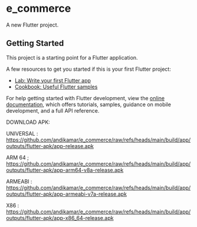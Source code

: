 # e_commerce

A new Flutter project.

## Getting Started

This project is a starting point for a Flutter application.

A few resources to get you started if this is your first Flutter project:

- [Lab: Write your first Flutter app](https://docs.flutter.dev/get-started/codelab)
- [Cookbook: Useful Flutter samples](https://docs.flutter.dev/cookbook)

For help getting started with Flutter development, view the
[online documentation](https://docs.flutter.dev/), which offers tutorials,
samples, guidance on mobile development, and a full API reference.


DOWNLOAD APK:

UNIVERSAL : https://github.com/andikamar/e_commerce/raw/refs/heads/main/build/app/outputs/flutter-apk/app-release.apk

ARM 64 ; https://github.com/andikamar/e_commerce/raw/refs/heads/main/build/app/outputs/flutter-apk/app-arm64-v8a-release.apk

ARMEABI : https://github.com/andikamar/e_commerce/raw/refs/heads/main/build/app/outputs/flutter-apk/app-armeabi-v7a-release.apk

X86 : https://github.com/andikamar/e_commerce/raw/refs/heads/main/build/app/outputs/flutter-apk/app-x86_64-release.apk
